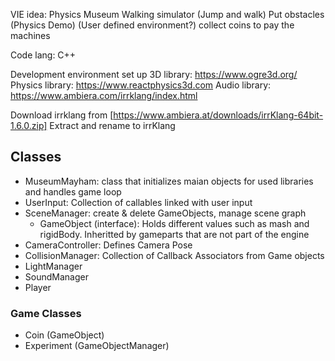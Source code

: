 VIE idea:
	Physics Museum
	Walking simulator (Jump and walk)
	Put obstacles (Physics Demo)
	(User defined environment?)
	collect coins to pay the machines 

Code lang: 
	C++

Development environment set up
	3D library: https://www.ogre3d.org/ 
	Physics library: https://www.reactphysics3d.com
	Audio library: https://www.ambiera.com/irrklang/index.html

Download irrklang from [https://www.ambiera.at/downloads/irrKlang-64bit-1.6.0.zip]
Extract and rename to irrKlang

## Classes
- MuseumMayham: class that initializes maian objects for used libraries and handles game loop
- UserInput: Collection of callables linked with user input
- SceneManager: create & delete GameObjects, manage scene graph
    - GameObject (interface): Holds different values such as mash and rigidBody. Inheritted by gameparts that are not part of the engine
- CameraController: Defines Camera Pose
- CollisionManager: Collection of Callback Associators from Game objects
- LightManager
- SoundManager
- Player

### Game Classes
- Coin (GameObject)
- Experiment (GameObjectManager)
